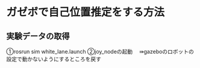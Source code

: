 # ガゼボで自己位置推定をする方法

## 実験データの取得
①rosrun sim white_lane.launch
②joy_nodeの起動
　⇛gazeboのロボットの設定で動かないようにするところを戻す